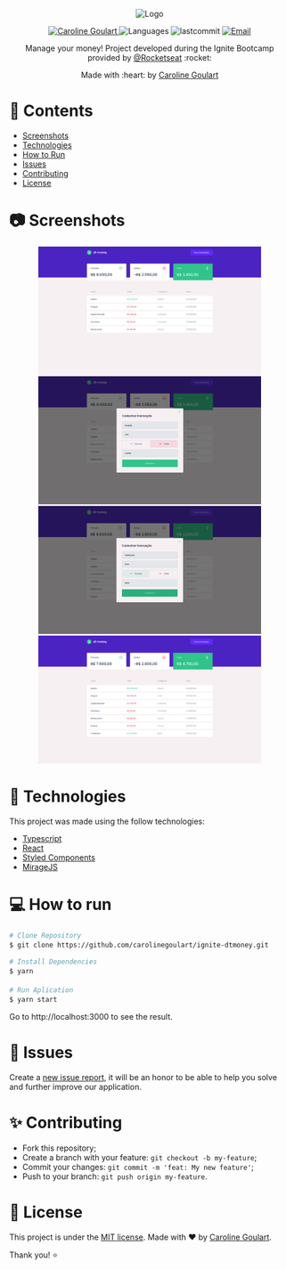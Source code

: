 <p align="center">
   <img src="./.github/logo.svg" alt="Logo" width="300"/>
</p>

<p align="center">
   <a href="https://www.linkedin.com/in/carolinegoulart/">
      <img alt="Caroline Goulart" src="https://img.shields.io/badge/-Caroline%20Goulart-5965e0?style=flat&logo=Linkedin&logoColor=white" />
   </a>
  <img alt="Languages" src="https://img.shields.io/github/languages/count/carolinegoulart/ignite-dtmoney?color=%235963C5" />
  <img alt="lastcommit" src="https://img.shields.io/github/last-commit/carolinegoulart/ignite-dtmoney?color=%235761C3" />
  <a href="mailto:goulartscaroline@gmail.com">
   <img alt="Email" src="https://img.shields.io/badge/-goulartscaroline%40gmail.com-%23525DCB" />
  </a>
</p>

<p align="center">
  Manage your money! Project developed during the Ignite Bootcamp provided by <a href="https://github.com/Rocketseat">@Rocketseat</a> :rocket:
</p>

<div align="center">
  <p> Made with :heart: by
    <a href="https://github.com/carolinegoulart">Caroline Goulart</a>
  </p>
</div>

# :pushpin: Contents

- [Screenshots](#camera-screenshot)
- [Technologies](#rocket-technologies)
- [How to Run](#computer-how-to-run)
- [Issues](#bug-issues)
- [Contributing](#sparkles-issues)
- [License](#page_facing_up-license)

# :camera: Screenshots

<div align="center">
   <img src="./.github/screen1.png" width="400px">
   <img src="./.github/screen2.png" width="400px">
   <img src="./.github/screen3.png" width="400px">
   <img src="./.github/screen4.png" width="400px">
</div>

# :rocket: Technologies

This project was made using the follow technologies:

- [Typescript](https://www.typescriptlang.org/)
- [React](https://reactjs.org/)
- [Styled Components](https://styled-components.com/)
- [MirageJS](https://miragejs.com/)

# :computer: How to run

```bash
# Clone Repository
$ git clone https://github.com/carolinegoulart/ignite-dtmoney.git
```

```bash
# Install Dependencies
$ yarn

# Run Aplication
$ yarn start
```

Go to http://localhost:3000 to see the result.

# :bug: Issues

Create a <a href="https://github.com/carolinegoulart/ignite-dtmoney/issues">new issue report</a>, it will be an honor to be able to help you solve and further improve our application.

# :sparkles: Contributing

- Fork this repository;
- Create a branch with your feature: `git checkout -b my-feature`;
- Commit your changes: `git commit -m 'feat: My new feature'`;
- Push to your branch: `git push origin my-feature`.

# :page_facing_up: License

This project is under the [MIT license](./LICENSE).
Made with :heart: by [Caroline Goulart](https://www.linkedin.com/in/carolinegoulart/).

Thank you! :star:
